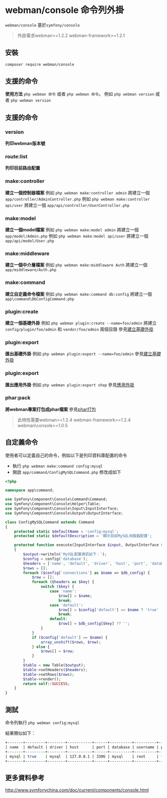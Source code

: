 # webman/console 命令列外掛

`webman/console` 基於`symfony/console`

> 外掛需求webman>=1.2.2 webman-framework>=1.2.1

## 安裝

```sh
composer require webman/console
```

## 支援的命令
**使用方法**
`php webman 命令` 或者 `php webman 命令`。
例如 `php webman version` 或者 `php webman version`

## 支援的命令
### version
**列印webman版本號**

### route:list
**列印目前路由配置**

### make:controller
**建立一個控制器檔案**
例如 `php webman make:controller admin` 將建立一個 `app/controller/AdminController.php`
例如 `php webman make:controller api/user` 將建立一個 `app/api/controller/UserController.php`

### make:model
**建立一個model檔案**
例如 `php webman make:model admin` 將建立一個 `app/model/Admin.php`
例如 `php webman make:model api/user` 將建立一個 `app/api/model/User.php`

### make:middleware
**建立一個中介層檔案**
例如 `php webman make:middleware Auth` 將建立一個 `app/middleware/Auth.php`

### make:command
**建立自定義命令檔案**
例如 `php webman make:command db:config` 將建立一個 `app\command\DbConfigCommand.php`

### plugin:create
**建立一個基礎外掛**
例如 `php webman plugin:create --name=foo/admin` 將建立`config/plugin/foo/admin` 和 `vendor/foo/admin` 兩個目錄
參見[建立基礎外掛](/doc/webman/plugin/create.html)

### plugin:export
**匯出基礎外掛**
例如 `php webman plugin:export --name=foo/admin` 
參見[建立基礎外掛](/doc/webman/plugin/create.html)

### plugin:export
**匯出應用外掛**
例如 `php webman plugin:export shop`
參見[應用外掛](/doc/webman/plugin/app.html)

### phar:pack
**將webman專案打包成phar檔案**
參見[phar打包](/doc/webman/others/phar.html)
> 此特性需要webman>=1.2.4 webman-framework>=1.2.4 webman\console>=1.0.5

## 自定義命令
使用者可以定義自己的命令，例如以下是列印資料庫配置的命令

* 執行 `php webman make:command config:mysql`
* 開啟 `app/command/ConfigMySQLCommand.php` 修改成如下

```php
<?php

namespace app\command;

use Symfony\Component\Console\Command\Command;
use Symfony\Component\Console\Helper\Table;
use Symfony\Component\Console\Input\InputInterface;
use Symfony\Component\Console\Output\OutputInterface;

class ConfigMySQLCommand extends Command
{
    protected static $defaultName = 'config:mysql';
    protected static $defaultDescription = '顯示目前MySQL伺服器配置';

    protected function execute(InputInterface $input, OutputInterface $output)
    {
        $output->writeln('MySQL配置資訊如下：');
        $config = config('database');
        $headers = ['name', 'default', 'driver', 'host', 'port', 'database', 'username', 'password', 'unix_socket', 'charset', 'collation', 'prefix', 'strict', 'engine', 'schema', 'sslmode'];
        $rows = [];
        foreach ($config['connections'] as $name => $db_config) {
            $row = [];
            foreach ($headers as $key) {
                switch ($key) {
                    case 'name':
                        $row[] = $name;
                        break;
                    case 'default':
                        $row[] = $config['default'] == $name ? 'true' : 'false';
                        break;
                    default:
                        $row[] = $db_config[$key] ?? '';
                }
            }
            if ($config['default'] == $name) {
                array_unshift($rows, $row);
            } else {
                $rows[] = $row;
            }
        }
        $table = new Table($output);
        $table->setHeaders($headers);
        $table->setRows($rows);
        $table->render();
        return self::SUCCESS;
    }
}
```

## 測試

命令列執行 `php webman config:mysql`

結果類似如下：
```bash
+-------+---------+--------+-----------+------+----------+----------+----------+-------------+---------+-----------------+--------+--------+--------+--------+---------+
| name  | default | driver | host      | port | database | username | password | unix_socket | charset | collation       | prefix | strict | engine | schema | sslmode |
+-------+---------+--------+-----------+------+----------+----------+----------+-------------+---------+-----------------+--------+--------+--------+--------+---------+
| mysql | true    | mysql  | 127.0.0.1 | 3306 | mysql    | root     | ******   |             | utf8    | utf8_unicode_ci |        | 1      |        |        |         |
+-------+---------+--------+-----------+------+----------+----------+----------+-------------+---------+-----------------+--------+--------+--------+--------+---------+
```

## 更多資料參考
http://www.symfonychina.com/doc/current/components/console.html

